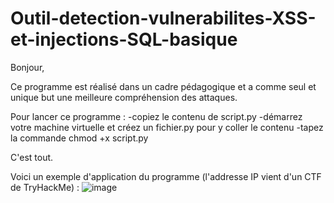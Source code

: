 # Outil-detection-vulnerabilites-XSS-et-injections-SQL-basique

Bonjour, 

Ce programme est réalisé dans un cadre pédagogique et a comme seul et unique but une meilleure compréhension des attaques. 

Pour lancer ce programme : 
-copiez le contenu de script.py
-démarrez votre machine virtuelle et créez un fichier.py pour y coller le contenu
-tapez la commande chmod +x script.py

C'est tout. 

Voici un exemple d'application du programme (l'addresse IP vient d'un CTF de TryHackMe) : 
![image](https://github.com/ZZhenqiu/Outil-detection-vuln-rabilit-s-XSS-et-injections-SQL-basique/assets/141430165/73151e8f-c31a-4711-8c14-419573fb7501)


